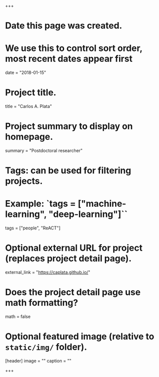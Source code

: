 +++
# Date this page was created.
# We use this to control sort order, most recent dates appear first
date = "2018-01-15"

# Project title.
title = "Carlos A. Plata"

# Project summary to display on homepage.
summary = "Postdoctoral researcher"

# Tags: can be used for filtering projects.
# Example: `tags = ["machine-learning", "deep-learning"]``
tags = ["people", "ReACT"]

# Optional external URL for project (replaces project detail page).
external_link = "https://caplata.github.io/"

# Does the project detail page use math formatting?
math = false

# Optional featured image (relative to `static/img/` folder).
[header]
image = ""
caption = ""

+++
